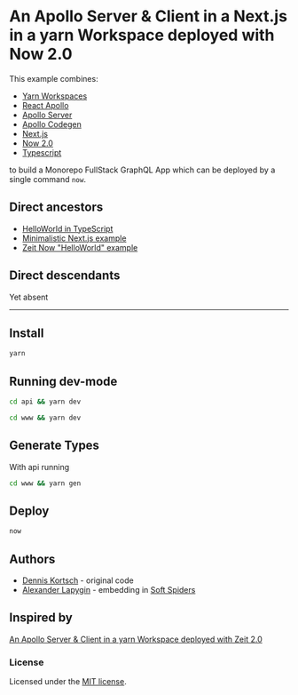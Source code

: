 # An Apollo Server & Client in a Next.js in a yarn Workspace deployed with Now 2.0

This example combines:

- [Yarn Workspaces](https://yarnpkg.com/lang/en/docs/workspaces/)
- [React Apollo](https://github.com/apollographql/react-apollo)
- [Apollo Server](https://github.com/apollographql/apollo-server)
- [Apollo Codegen](https://github.com/apollographql/apollo-tooling)
- [Next.js](https://github.com/zeit/next.js/)
- [Now 2.0](https://github.com/zeit/now-cli)
- [Typescript](https://github.com/Microsoft/TypeScript) 

to build a Monorepo FullStack GraphQL App which can be deployed by a single command `now`.

## Direct ancestors

- [HelloWorld in TypeScript](https://github.com/softspider/typescript)
- [Minimalistic Next.js example](https://github.com/softspider/next.js)
- [Zeit Now "HelloWorld" example](https://github.com/softspider/now)

## Direct descendants

Yet absent

---

## Install

```sh
yarn
```

## Running dev-mode

```sh
cd api && yarn dev
```

```sh
cd www && yarn dev
```

## Generate Types

With api running

```sh
cd www && yarn gen
```

## Deploy

```sh
now
```

## Authors

- [Dennis Kortsch](https://github.com/DennisKo) - original code
- [Alexander Lapygin](https://github.com/AlexanderLapygin) - embedding in [Soft Spiders](https://github.com/softspider)

## Inspired by

[An Apollo Server & Client in a yarn Workspace deployed with Zeit 2.0](https://github.com/DennisKo/zeit-now-next-apollo-typescript-example)

### License

Licensed under the [MIT license](./LICENSE).
